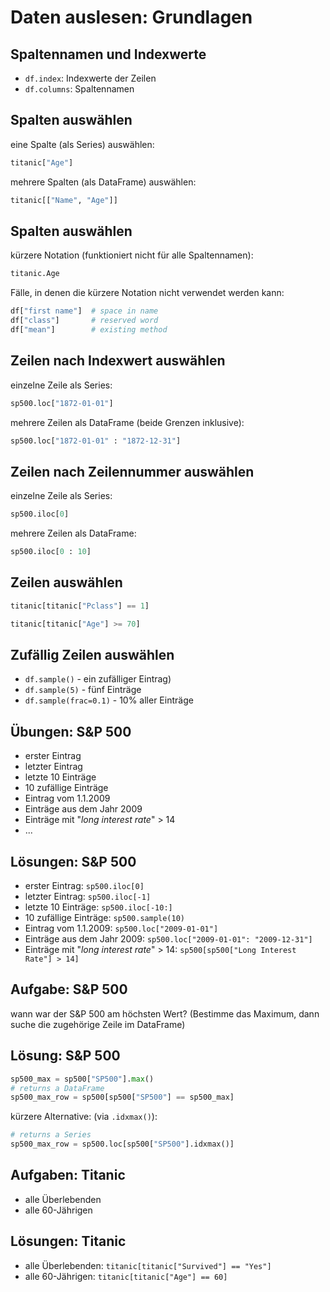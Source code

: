 # Daten auslesen: Grundlagen

## Spaltennamen und Indexwerte

- `df.index`: Indexwerte der Zeilen
- `df.columns`: Spaltennamen

## Spalten auswählen

eine Spalte (als Series) auswählen:

```py
titanic["Age"]
```

mehrere Spalten (als DataFrame) auswählen:

```py
titanic[["Name", "Age"]]
```

## Spalten auswählen

kürzere Notation (funktioniert nicht für alle Spaltennamen):

```py
titanic.Age
```

Fälle, in denen die kürzere Notation nicht verwendet werden kann:

```py
df["first name"]  # space in name
df["class"]       # reserved word
df["mean"]        # existing method
```

## Zeilen nach Indexwert auswählen

einzelne Zeile als Series:

```py
sp500.loc["1872-01-01"]
```

mehrere Zeilen als DataFrame (beide Grenzen inklusive):

```py
sp500.loc["1872-01-01" : "1872-12-31"]
```

## Zeilen nach Zeilennummer auswählen

einzelne Zeile als Series:

```py
sp500.iloc[0]
```

mehrere Zeilen als DataFrame:

```py
sp500.iloc[0 : 10]
```

## Zeilen auswählen

```py
titanic[titanic["Pclass"] == 1]
```

```py
titanic[titanic["Age"] >= 70]
```

## Zufällig Zeilen auswählen

- `df.sample()` - ein zufälliger Eintrag)
- `df.sample(5)` - fünf Einträge
- `df.sample(frac=0.1)` - 10% aller Einträge

## Übungen: S&P 500

- erster Eintrag
- letzter Eintrag
- letzte 10 Einträge
- 10 zufällige Einträge
- Eintrag vom 1.1.2009
- Einträge aus dem Jahr 2009
- Einträge mit "_long interest rate_" > 14
- ...

## Lösungen: S&P 500

- erster Eintrag: `sp500.iloc[0]`
- letzter Eintrag: `sp500.iloc[-1]`
- letzte 10 Einträge: `sp500.iloc[-10:]`
- 10 zufällige Einträge: `sp500.sample(10)`
- Eintrag vom 1.1.2009: `sp500.loc["2009-01-01"]`
- Einträge aus dem Jahr 2009: `sp500.loc["2009-01-01": "2009-12-31"]`
- Einträge mit "_long interest rate_" > 14: `sp500[sp500["Long Interest Rate"] > 14]`

## Aufgabe: S&P 500

wann war der S&P 500 am höchsten Wert? (Bestimme das Maximum, dann suche die zugehörige Zeile im DataFrame)

## Lösung: S&P 500

```py
sp500_max = sp500["SP500"].max()
# returns a DataFrame
sp500_max_row = sp500[sp500["SP500"] == sp500_max]
```

kürzere Alternative: (via `.idxmax()`):

```py
# returns a Series
sp500_max_row = sp500.loc[sp500["SP500"].idxmax()]
```

## Aufgaben: Titanic

- alle Überlebenden
- alle 60-Jährigen

## Lösungen: Titanic

- alle Überlebenden: `titanic[titanic["Survived"] == "Yes"]`
- alle 60-Jährigen: `titanic[titanic["Age"] == 60]`

